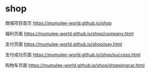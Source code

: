 # shop
商城项目首页
https://mumulee-world.github.io/shop

福利页面 
https://mumulee-world.github.io/shop/company.html

支付页面 
https://mumulee-world.github.io/shop/pay.html

支付成功页面 
https://mumulee-world.github.io/shop/success.html 

购物车页面 
https://mumulee-world.github.io/shop/shoppingcar.html 